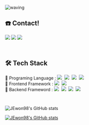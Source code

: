 ![waving](https://capsule-render.vercel.app/api?type=waving&height=250&text=Jewon%20Rho&fontAlignY=40&color=gradient)


<h2 align="left"> ☎️ Contact!</h2>
<p align="left">
  <a href="https://velog.io/@jw4185" target="_blank"><img src="https://img.shields.io/badge/BLOG-20C997?style=for-the-badge&logo=Velog&logoColor=white"/></a>
  <a href="mailto:rhojewon@gmail.com" target="_blank"><img src="https://img.shields.io/badge/rhojewon@gmail.com-EA4335?style=for-the-badge&logo=Gmail&logoColor=white"/></a>
  <a href="https://www.instagram.com/jewon__n/
" target="_blank"><img src="https://img.shields.io/badge/jewon-E4405F?style=for-the-badge&logo=Instagram&logoColor=white"/></a>
</p>
<br>

<h2 align="left">🛠 Tech Stack</h2>
<p align="left">
  <text>📌 Programing Language : </text>
  <img src="https://img.shields.io/badge/Python-3766AB?style=flat-square&logo=Python&logoColor=white"/></a>&nbsp 
  <img src="https://img.shields.io/badge/Java-007396?style=flat-square&logo=Java&logoColor=white"/></a>&nbsp 
  <img src="https://img.shields.io/badge/C++-00599C?style=flat-square&logo=C%2B%2B&logoColor=white"/></a>&nbsp 
  <img src="https://img.shields.io/badge/C-A8B9CC?style=flat-square&logo=C&logoColor=white"/></a>&nbsp
  <br>
  <text>📌 Frontend Framework  : </text>
  <img src="https://img.shields.io/badge/Vue.js-4FC08D?style=flat-square&logo=Vue.js&logoColor=white"/></a>&nbsp 
  <img src="https://img.shields.io/badge/React-61DAFB?style=flat-square&logo=React&logoColor=white"/></a>&nbsp 
  <br>
  <text>📌 Backend Frameword   : </text>
  <img src="https://img.shields.io/badge/SpringBoot-6DB33F?style=flat-square&logo=Spring&logoColor=white"/></a>&nbsp 
  <img src="https://img.shields.io/badge/Django-092E20?style=flat-square&logo=Django&logoColor=white"/></a>&nbsp 
  <img src="https://img.shields.io/badge/Mysql-E6B91E?style=flat-square&logo=MySql&logoColor=white"/></a>&nbsp 
  <img src="https://img.shields.io/badge/Docker-2496ED?style=flat-square&logo=Docker&logoColor=white"/></a>&nbsp 
</p>
<br>

![JEwon98's GitHub stats](https://github-readme-stats.vercel.app/api/?username=JEwon98&show_icons=true&theme=radical)

[![JEwon98's GitHub stats](https://github-readme-stats.vercel.app/api/top-langs/?username=JEwon98&show_icons=true&layout=compact&theme=radical)](https://github.com/JEwon98)

<!--
**JEwon98/JEwon98** is a ✨ _special_ ✨ repository because its `README.md` (this file) appears on your GitHub profile.
### Hi there 👋

Here are some ideas to get you started:

- 🔭 I’m currently working on ...
- 🌱 I’m currently learning ...
- 👯 I’m looking to collaborate on ...
- 🤔 I’m looking for help with ...
- 💬 Ask me about ...
- 📫 How to reach me: ...
- 😄 Pronouns: ...
- ⚡ Fun fact: ...
-->
